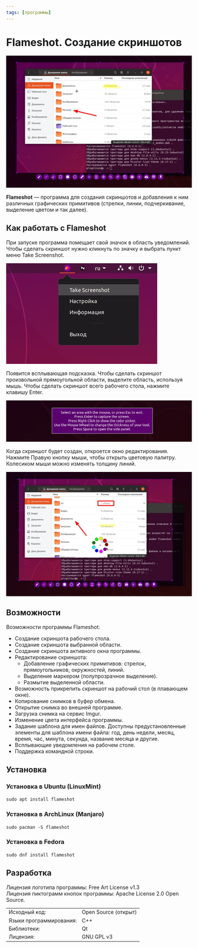 ```yaml
---
tags: [программы]
---
```

# Flameshot. Создание скриншотов

![Flameshot](../assets/1711t-flameshot-0.6.0-5.jpg)

**Flameshot** — программа для создания скриншотов и добавления к ним различных графических примитивов (стрелки, линии, подчеркивание, выделение цветом и так далее).

## Как работать с Flameshot

При запуске программа помещает свой значок в область уведомлений. Чтобы сделать скриншот нужно кликнуть по значку и выбрать пункт меню Take Screenshot.

![Flameshot создать скриншот](../assets/flameshot-0.6.0-5-tray-icon.jpg)

Появится всплывающая подсказка. Чтобы сделать скриншот произвольной прямоугольной области, выделите область, используя мышь. Чтобы сделать скриншот всего рабочего стола, нажмите клавишу Enter.

![Flameshot подсказка по созданию скриншота](../assets/flameshot-0.6.0-5-tip.jpg)

Когда скриншот будет создан, откроется окно редактирования. Нажмите Правую кнопку мыши, чтобы открыть цветовую палитру. Колесиком мыши можно изменять толщину линий.

![Flameshot Редактирование скриншота](../assets/flameshot-0.6.0-5-screenshot.jpg)

## Возможности

Возможности программы Flameshot:

-   Создание скриншота рабочего стола.
-   Создание скриншота выбранной области.
-   Создание скриншота активного окна программы.
-   Редактирование скриншота:
    -   Добавление графических примитивов: стрелок, прямоугольников, окружностей, линий.
    -   Выделение маркером (полупрозрачное выделение).
    -   Размытие выделенной области.
-   Возможность прикрепить скриншот на рабочий стол (в плавающем окне).
-   Копирование снимков в буфер обмена.
-   Открытие снимка во внешней программе.
-   Загрузка снимка на сервис Imgur.
-   Изменение цвета интерфейса программы.
-   Задание шаблона для имен файлов. Доступны предустановленные элементы для шаблона имени файла: год, день недели, месяц, время, час, минута, секунда, название месяца и другие.
-   Всплывающие уведомления на рабочем столе.
-   Поддержка командной строки.

## Установка

### Установка в Ubuntu (LinuxMint)

```
sudo apt install flameshot
```

### Установка в ArchLinux (Manjaro)

```
sudo pacman -S flameshot
```

### Установка в Fedora

```
sudo dnf install flameshot
```

## Разработка

Лицензия логотипа программы: Free Art License v1.3   
Лицензия пиктограмм кнопок программы: Apache License 2.0 Open Source.

|                         |                      |
| ----------------------- | -------------------- |
| Исходный код:           | Open Source (открыт) |
| Языки программирования: | C++                  |
| Библиотеки:             | Qt                   |
| Лицензия:               | GNU GPL v3           |
